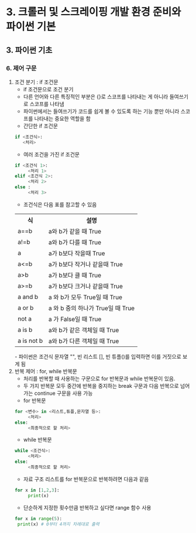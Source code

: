 # 3. 크롤러 및 스크레이핑 개발 환경 준비와 파이썬 기본
## 3. 파이썬 기초
### 6. 제어 구문
1. 조건 분기 : if 조건문
   - if 조건문으로 조건 분기
   - 다른 언어와 다른 특징적인 부분은 {}로 스코프를 나타내는 게 아니라 들여쓰기로 스코프를 나타냄
   - 파이썬에서는 들여쓰기가 코드를 쉽게 볼 수 있도록 하는 기능 뿐만 아니라 스코프를 나타내는 중요한 역할을 함
   - 간단한 if 조건문
   ```python
   if <조건식>:
      <처리>
   ```
   - 여러 조건을 가진 if 조건문
   ```python
   if <조건식 1>:
        <처리 1>
   elif <조건식 2>:
        <처리 2>
   else :
        <처리 3>
   ```
   - 조건식은 다음 표를 참고할 수 있음
   <table>
        <tr>
            <th>식</th>
            <th>설명</th>
        </tr>
        <tr>
            <td>a==b</td>
            <td>a와 b가 같을 때 True</td>
        </td>
        <tr>
            <td>a!=b</td>
            <td>a와 b가 다를 때 True</td>
        </tr>
        <tr>
            <td>a<b</td>
            <td>a가 b보다 작을때 True</td>
        </tr>
        <tr>
            <td>a<=b</td>
            <td>a가 b보다 작거나 같을때 True</td>
        </tr>
        <tr>
            <td>a>b</td>
            <td>a가 b보다 클 때 True</td>
        </tr>
        <tr>
            <td>a>=b</td>
            <td>a가 b보다 크거나 같을때 True</td>
        </tr>
        <tr>
            <td>a and b</td>
            <td>a 와 b가 모두 True일 때 True</td>
        </tr>
        <tr>
            <td>a or b</td>
            <td>a 와 b 중의 하나가 True일 때 True</td>
        </tr>
        <tr>
            <td>not a</td>
            <td>a 가 False일 때 True</td>
        </tr>
        <tr>
            <td>a is b</td>
            <td>a와 b가 같은 객체일 때 True</td>
        </tr>
        <tr>
            <td>a is not b</td>
            <td>a와 b가 다른 객체일 때 True</td>
        </tr>
   </table>
   - 파이썬은 조건식 문자열 "", 빈 리스트 [], 빈 튜플()를 입력하면 이를 거짓으로 보게 됨
2. 반복 제어 : for, while 반복문
   - 처리를 반복할 때 사용하는 구문으로 for 반복문과 while 반복문이 있음.
   - 두 가지 반복문 모두 중간에 반복을 중지하는 break 구문과 다음 반복으로 넘어가는 continue 구문을 사용 가능
   - for 반복문
   ```python
   for <변수> in <리스트,튜플,문자열 등>:
        <처리>
   else:
        <최종적으로 할 처리>
   ```
   - while 반복문
   ```python
   while <조건식>:
        <처리>
   else:
        <최종적으로 할 처리>
   ```
   - 자료 구조 리스트를 for 반복문으로 반복하려면 다음과 같음
   ```python
   for x in [1,2,3]:
        print(x)
   ```
   - 단순하게 지정한 횟수만큼 반복하고 싶다면 range 함수 사용
   ```python
   for x in range(5):
    print(x) # 0부터 4까지 차례대로 출력
   ```